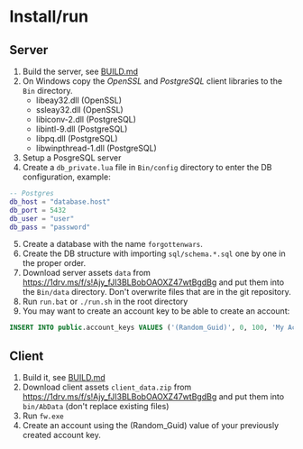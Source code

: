 # Install/run

## Server

1. Build the server, see [BUILD.md](BUILD.md)
2. On Windows copy the *OpenSSL* and *PostgreSQL* client libraries to the `Bin` directory.
    * libeay32.dll (OpenSSL)
    * ssleay32.dll (OpenSSL)
    * libiconv-2.dll (PostgreSQL)
    * libintl-9.dll (PostgreSQL)
    * libpq.dll (PostgreSQL)
    * libwinpthread-1.dll (PostgreSQL)
3. Setup a PosgreSQL server
4. Create a `db_private.lua` file in `Bin/config` directory to enter the DB configuration, example:
~~~lua
-- Postgres
db_host = "database.host"
db_port = 5432
db_user = "user"
db_pass = "password"
~~~
5. Create a database with the name `forgottenwars`.
6. Create the DB structure with importing `sql/schema.*.sql` one by one in the proper order.
7. Download server assets `data` from https://1drv.ms/f/s!Ajy_fJI3BLBobOAOXZ47wtBgdBg and put them into the `Bin/data` directory. Don't overwrite files that are in the git repository.
8. Run `run.bat` or `./run.sh` in the root directory
9. You may want to create an account key to be able to create an account:
~~~sql
INSERT INTO public.account_keys VALUES ('(Random_Guid)', 0, 100, 'My Account Key', 2, 1, '');
~~~

## Client

1. Build it, see [BUILD.md](BUILD.md)
2. Download client assets `client_data.zip` from https://1drv.ms/f/s!Ajy_fJI3BLBobOAOXZ47wtBgdBg and put them into `bin/AbData` (don't replace existing files)
3. Run `fw.exe`
4. Create an account using the (Random_Guid) value of your previously created account key.
